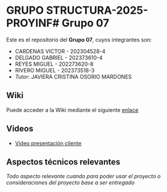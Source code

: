 # GRUPO STRUCTURA-2025-PROYINF# Grupo 07

Este es el repositorio del **Grupo 07**, cuyos integrantes son:

*	CARDENAS VICTOR - 202304528-4
*	DELGADO GABRIEL - 202373610-4
*	REYES MIGUEL - 202273620-8
*	RIVERO MIGUEL - 202373518-3
*	*Tutor*: JAVIERA CRISTINA OSORIO MARDONES

## Wiki

Puede acceder a la Wiki mediante el siguiente [enlace](https://gitlab.inf.utfsm.cl/miguel.rivero/GRUPOSTRUCTURA-2025-PROYINF/-/wikis/home)

## Videos

* [Video presentación cliente](https://aula.usm.cl/mod/resource/view.php?id=6926137)

## Aspectos técnicos relevantes

_Todo aspecto relevante cuando para poder usar el proyecto o consideraciones del proyecto base a ser entregado_
